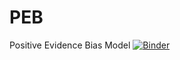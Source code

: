 # PEB
Positive Evidence Bias Model
[![Binder](https://mybinder.org/badge_logo.svg)](https://mybinder.org/v2/gh/matanmazor/PEB/master)

